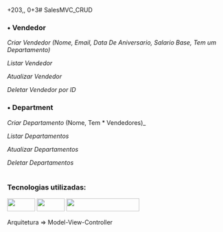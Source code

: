 +203,,
0+3# SalesMVC_CRUD

### • Vendedor
_Criar Vendedor (Nome, Email, Data De Aniversario, Salario Base, Tem um Departamento)_

_Listar Vendedor_

_Atualizar Vendedor_

_Deletar Vendedor por ID_

### • Department
_Criar Departamento_ (Nome, Tem * Vendedores)_

_Listar Departamentos_

_Atualizar Departamentos_

_Deletar Departamentos_

#
### Tecnologias utilizadas: 
<img width="65" height="30" src ="https://img.shields.io/badge/C%23-239120?style=for-the-badge&logo=c-sharp&logoColor=white" />  <img width="65" height="30" src ="https://img.shields.io/badge/.NET-5C2D91?style=for-the-badge&logo=.net&logoColor=white" /> <img width="170" height="30" src ="https://img.shields.io/badge/Microsoft_SQL_Server-CC2927?style=for-the-badge&logo=microsoft-sql-server&logoColor=white" />  

Arquitetura => Model-View-Controller
